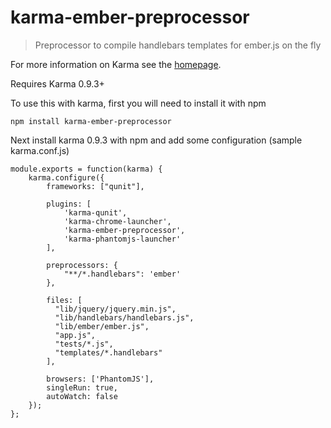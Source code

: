 # karma-ember-preprocessor

> Preprocessor to compile handlebars templates for ember.js on the fly

For more information on Karma see the [homepage].

Requires Karma 0.9.3+

To use this with karma, first you will need to install it with npm

    npm install karma-ember-preprocessor

Next install karma 0.9.3 with npm and add some configuration (sample karma.conf.js)

    module.exports = function(karma) {
        karma.configure({
            frameworks: ["qunit"],

            plugins: [
                'karma-qunit',
                'karma-chrome-launcher',
                'karma-ember-preprocessor',
                'karma-phantomjs-launcher'
            ],

            preprocessors: {
                "**/*.handlebars": 'ember'
            },

            files: [
              "lib/jquery/jquery.min.js",
              "lib/handlebars/handlebars.js",
              "lib/ember/ember.js",
              "app.js",
              "tests/*.js",
              "templates/*.handlebars"
            ],

            browsers: ['PhantomJS'],
            singleRun: true,
            autoWatch: false
        });
    };


[homepage]: http://karma-runner.github.com

